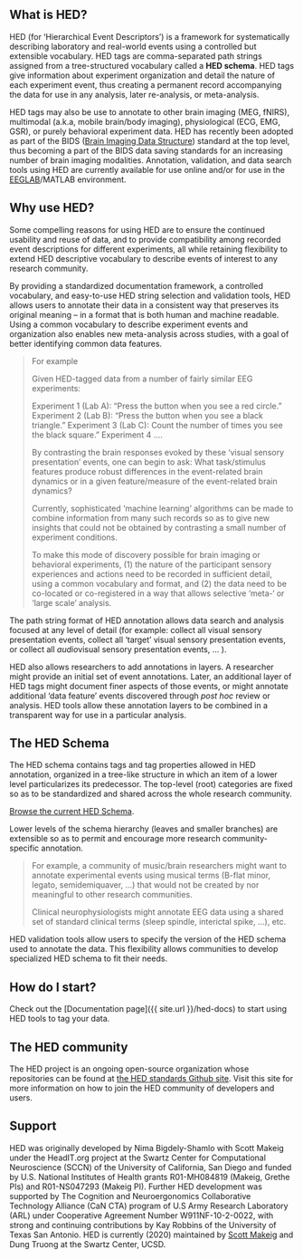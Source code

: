 
## What is HED?

HED (for ‘Hierarchical Event Descriptors’) is a framework for systematically describing laboratory and real-world events using a controlled but extensible vocabulary. HED tags are comma-separated path strings assigned from a tree-structured vocabulary called a **HED schema**. HED tags give information about experiment organization and detail the nature of each experiment event, thus creating a permanent record accompanying the data for use in any analysis, later re-analysis, or meta-analysis.

HED tags may also be use to annotate to other brain imaging (MEG, fNIRS), multimodal (a.k.a, mobile brain/body imaging), physiological (ECG, EMG, GSR), or purely behavioral experiment data. HED has recently been adopted as part of the BIDS ([Brain Imaging Data Structure](http://bids.neuroimaging.io/)) standard at the top level, thus becoming a part of the BIDS data saving standards for an increasing number of brain imaging modalities. Annotation, validation, and data search tools using HED are currently available for use online and/or for use in the [EEGLAB](https://sccn.ucsd.edu/eeglab)/MATLAB environment.

## Why use HED?

Some compelling reasons for using HED are to ensure the continued usability and reuse of data, and to provide compatibility among recorded event descriptions for different experiments, all while retaining flexibility to extend HED descriptive vocabulary to describe events of interest to any research community.

By providing a standardized documentation framework, a controlled vocabulary, and easy-to-use HED string selection and validation tools, HED allows users to annotate their data in a consistent way that preserves its original meaning – in a format that is both human and machine readable. Using a common vocabulary to describe experiment events and organization also enables new meta-analysis across studies, with a goal of better identifying common data features. 

> For example
>
> Given HED-tagged data from a number of fairly similar EEG experiments:
>
> Experiment 1 (Lab A): “Press the button when you see a red circle.”
> Experiment 2 (Lab B): “Press the button when you see a black triangle.”
> Experiment 3 (Lab C): Count the number of times you see the black square.”
> Experiment 4   ….
>
> By contrasting the brain responses evoked by these ‘visual sensory presentation’ events, one can begin to ask: What task/stimulus features produce robust differences in the event-related brain dynamics or in a given feature/measure of the event-related brain dynamics? 
>
> Currently, sophisticated ‘machine learning’ algorithms can be made to combine information from many such records so as to give new insights that could not be obtained by contrasting a small number of experiment conditions. 
>
> To make this mode of discovery possible for brain imaging or behavioral experiments, (1) the nature of the participant sensory experiences and actions need to be recorded in sufficient detail, using a common vocabulary and format, and (2) the data need to be co-located or co-registered in a way that allows selective ‘meta-‘ or ‘large scale’ analysis.



The path string format of HED annotation allows data search and analysis focused at any level of detail (for example: collect all visual sensory presentation events, collect all ‘target’ visual sensory presentation events, or collect all *audio*visual sensory presentation events, … ).

HED also allows researchers to add annotations in layers. A researcher might provide an initial set of event annotations. Later, an additional layer of HED tags might document finer aspects of those events, or might annotate additional ‘data feature’ events discovered through *post hoc* review or analysis. HED tools allow these annotation layers to be combined in a transparent way for use in a particular analysis.

## The HED Schema

The HED schema contains tags and tag properties allowed in HED annotation, organized in a tree-like structure in which an item of a lower level particularizes its predecessor. The top-level (root) categories are fixed so as to be standardized and shared across the whole research community. 

[Browse the current HED Schema](http://www.hedtags.org/display_hed.html).

Lower levels of the schema hierarchy (leaves and smaller branches) are extensible so as to permit and encourage more research community-specific annotation. 

> For example, a community of music/brain researchers might want to annotate experimental events using musical terms (B-flat minor, legato, semidemiquaver, …) that would not be created by nor meaningful to other research communities. 
>
> Clinical neurophysiologists might annotate EEG data using a shared set of standard clinical terms (sleep spindle, interictal spike, …), etc.

HED validation tools allow users to specify the version of the HED schema used to annotate the data. This flexibility allows communities to develop specialized HED schema to fit their needs.


## How do I start?

Check out the [Documentation page]({{ site.url }}/hed-docs) to start using HED tools to tag your data.  

## The HED community

The HED project is an ongoing open-source organization whose repositories can be found at
[the HED standards Github site](https://github.com/hed-standard). Visit this site for more information on how to join the HED
community of developers and users.

## Support 

HED was originally developed by Nima Bigdely-Shamlo with Scott Makeig under the HeadIT.org project at the Swartz Center for Computational Neuroscience (SCCN) of the University of California, San Diego and funded by U.S. National Institutes of Health grants R01-MH084819 (Makeig, Grethe PIs) and R01-NS047293 (Makeig PI). Further HED development was supported by The Cognition and Neuroergonomics Collaborative Technology Alliance (CaN CTA) program of U.S Army Research Laboratory (ARL) under Cooperative Agreement Number W911NF-10-2-0022, with strong and continuing contributions by Kay Robbins of the University of Texas San Antonio. HED is currently (2020) maintained by [Scott Makeig](http://smakeig@ucsd.edu) and Dung Truong at the Swartz Center, UCSD. 